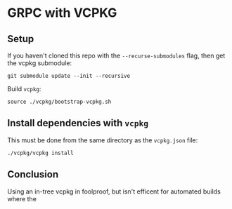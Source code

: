 # GRPC with VCPKG

## Setup

If you haven't cloned this repo with the `--recurse-submodules` flag, then get the vcpkg submodule:
```shell
git submodule update --init --recursive 
```

Build `vcpkg`:
```shell
source ./vcpkg/bootstrap-vcpkg.sh
```

## Install dependencies with `vcpkg`
This must be done from the same directory as the `vcpkg.json` file:
```shell
./vcpkg/vcpkg install
```

## Conclusion

Using an in-tree vcpkg in foolproof, but isn't efficent for automated builds where the 

